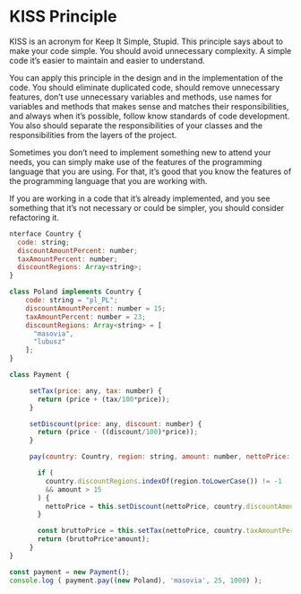 
# KISS Principle

KISS is an acronym for Keep It Simple, Stupid. This principle says about to make your code simple. You should avoid unnecessary complexity. A simple code it’s easier to maintain and easier to understand.

You can apply this principle in the design and in the implementation of the code. You should eliminate duplicated code, should remove unnecessary features, don’t use unnecessary variables and methods, use names for variables and methods that makes sense and matches their responsibilities, and always when it’s possible, follow know standards of code development. You also should separate the responsibilities of your classes and the responsibilities from the layers of the project.

Sometimes you don’t need to implement something new to attend your needs, you can simply make use of the features of the programming language that you are using. For that, it’s good that you know the features of the programming language that you are working with.

If you are working in a code that it’s already implemented, and you see something that it’s not necessary or could be simpler, you should consider refactoring it.

```js
nterface Country {
  code: string;
  discountAmountPercent: number;
  taxAmountPercent: number;
  discountRegions: Array<string>;
}

class Poland implements Country {
    code: string = "pl_PL";
    discountAmountPercent: number = 15;
    taxAmountPercent: number = 23;
    discountRegions: Array<string> = [
      "masovia",
      "lubusz"
    ];
}

class Payment {

     setTax(price: any, tax: number) {
       return (price + (tax/100*price));
     }

     setDiscount(price: any, discount: number) {
       return (price - ((discount/100)*price));
     }

     pay(country: Country, region: string, amount: number, nettoPrice: number) {

       if (
         country.discountRegions.indexOf(region.toLowerCase()) != -1
         && amount > 15
       ) {
         nettoPrice = this.setDiscount(nettoPrice, country.discountAmountPercent);
       }

       const bruttoPrice = this.setTax(nettoPrice, country.taxAmountPercent);
       return (bruttoPrice*amount);
     }
}

const payment = new Payment();
console.log ( payment.pay((new Poland), 'masovia', 25, 1000) );
```